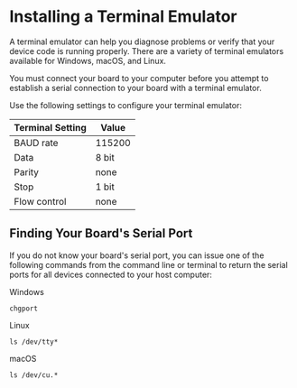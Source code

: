 # Installing a Terminal Emulator<a name="uart-term"></a>

A terminal emulator can help you diagnose problems or verify that your device code is running properly\. There are a variety of terminal emulators available for Windows, macOS, and Linux\.

You must connect your board to your computer before you attempt to establish a serial connection to your board with a terminal emulator\.

Use the following settings to configure your terminal emulator:


| Terminal Setting | Value | 
| --- | --- | 
|  BAUD rate  |  115200  | 
|  Data  |  8 bit  | 
|  Parity  |  none  | 
|  Stop  |  1 bit  | 
|  Flow control  |  none  | 

## Finding Your Board's Serial Port<a name="serial-port-ts"></a>

If you do not know your board's serial port, you can issue one of the following commands from the command line or terminal to return the serial ports for all devices connected to your host computer:

Windows  

```
chgport
```

Linux  

```
ls /dev/tty*
```

macOS  

```
ls /dev/cu.*
```